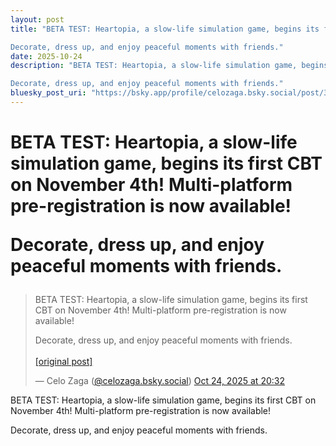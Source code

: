 ```yaml
---
layout: post
title: "BETA TEST: Heartopia, a slow-life simulation game, begins its first CBT on November 4th! Multi-platform pre-registration is now available! 

Decorate, dress up, and enjoy peaceful moments with friends."
date: 2025-10-24
description: "BETA TEST: Heartopia, a slow-life simulation game, begins its first CBT on November 4th! Multi-platform pre-registration is now available! 

Decorate, dress up, and enjoy peaceful moments with friends."
bluesky_post_uri: "https://bsky.app/profile/celozaga.bsky.social/post/3m3xpta5e5f23"
---
```


<h1 class="bluesky-post-title">BETA TEST: Heartopia, a slow-life simulation game, begins its first CBT on November 4th! Multi-platform pre-registration is now available! 

Decorate, dress up, and enjoy peaceful moments with friends.</h1>

<blockquote class="bluesky-embed" data-bluesky-uri="at://did:plc:lmh6rennptq77inaztnovw4b/app.bsky.feed.post/3m3xpta5e5f23" data-bluesky-embed-color-mode="system">
<p lang="">BETA TEST: Heartopia, a slow-life simulation game, begins its first CBT on November 4th! Multi-platform pre-registration is now available! 

Decorate, dress up, and enjoy peaceful moments with friends.<br><br><a href="https://bsky.app/profile/celozaga.bsky.social/post/3m3xpta5e5f23">[original post]</a></p>
&mdash; Celo Zaga (<a href="https://bsky.app/profile/did:plc:lmh6rennptq77inaztnovw4b?ref_src=embed">@celozaga.bsky.social</a>) <a href="https://bsky.app/profile/celozaga.bsky.social/post/3m3xpta5e5f23?ref_src=embed">Oct 24, 2025 at 20:32</a>
</blockquote>
<script async src="https://embed.bsky.app/static/embed.js" charset="utf-8"></script>

<p class="bluesky-post-description">BETA TEST: Heartopia, a slow-life simulation game, begins its first CBT on November 4th! Multi-platform pre-registration is now available! 

Decorate, dress up, and enjoy peaceful moments with friends.</p>
